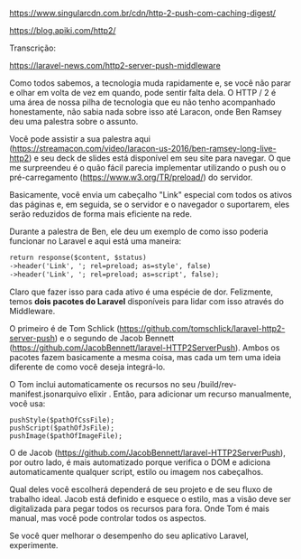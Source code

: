 https://www.singularcdn.com.br/cdn/http-2-push-com-caching-digest/

https://blog.apiki.com/http2/


Transcrição:

https://laravel-news.com/http2-server-push-middleware

Como todos sabemos, a tecnologia muda rapidamente e, se você não parar e olhar em volta de vez em quando, pode sentir falta dela. O HTTP / 2 é uma área de nossa pilha de tecnologia que eu não tenho acompanhado honestamente, não sabia nada sobre isso até Laracon, onde Ben Ramsey deu uma palestra sobre o assunto.

Você pode assistir a sua palestra aqui (https://streamacon.com/video/laracon-us-2016/ben-ramsey-long-live-http2) e seu deck de slides está disponível em seu site para navegar. O que me surpreendeu é o quão fácil parecia implementar utilizando o push ou o pré-carregamento (https://www.w3.org/TR/preload/) do servidor. 

Basicamente, você envia um cabeçalho "Link" especial com todos os ativos das páginas e, em seguida, se o servidor e o navegador o suportarem, eles serão reduzidos de forma mais eficiente na rede.

Durante a palestra de Ben, ele deu um exemplo de como isso poderia funcionar no Laravel e aqui está uma maneira:

```html
return response($content, $status)
->header('Link', '; rel=preload; as=style', false)
->header('Link', '; rel=preload; as=script', false);
```

Claro que fazer isso para cada ativo é uma espécie de dor. Felizmente, temos **dois pacotes do Laravel** disponíveis para lidar com isso através do Middleware.

O primeiro é de Tom Schlick (https://github.com/tomschlick/laravel-http2-server-push) e o segundo de Jacob Bennett (https://github.com/JacobBennett/laravel-HTTP2ServerPush). Ambos os pacotes fazem basicamente a mesma coisa, mas cada um tem uma ideia diferente de como você deseja integrá-lo.

O Tom inclui automaticamente os recursos no seu /build/rev-manifest.jsonarquivo elixir . Então, para adicionar um recurso manualmente, você usa:

```
pushStyle($pathOfCssFile);
pushScript($pathOfJsFile);
pushImage($pathOfImageFile);
```

O de Jacob (https://github.com/JacobBennett/laravel-HTTP2ServerPush), por outro lado, é mais automatizado porque verifica o DOM e adiciona automaticamente qualquer script, estilo ou imagem nos cabeçalhos.

Qual deles você escolherá dependerá de seu projeto e de seu fluxo de trabalho ideal. Jacob está definido e esquece o estilo, mas a visão deve ser digitalizada para pegar todos os recursos para fora. Onde Tom é mais manual, mas você pode controlar todos os aspectos.

Se você quer melhorar o desempenho do seu aplicativo Laravel, experimente.

